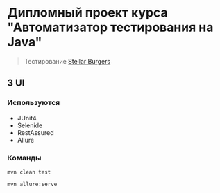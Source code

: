 # Дипломный проект курса "Автоматизатор тестирования на Java"

> Тестирование [Stellar Burgers](https://stellarburgers.nomoreparties.site/)

## 3 UI

### Используются
* JUnit4
* Selenide
* RestAssured
* Allure

### Команды
`mvn clean test`

`mvn allure:serve`